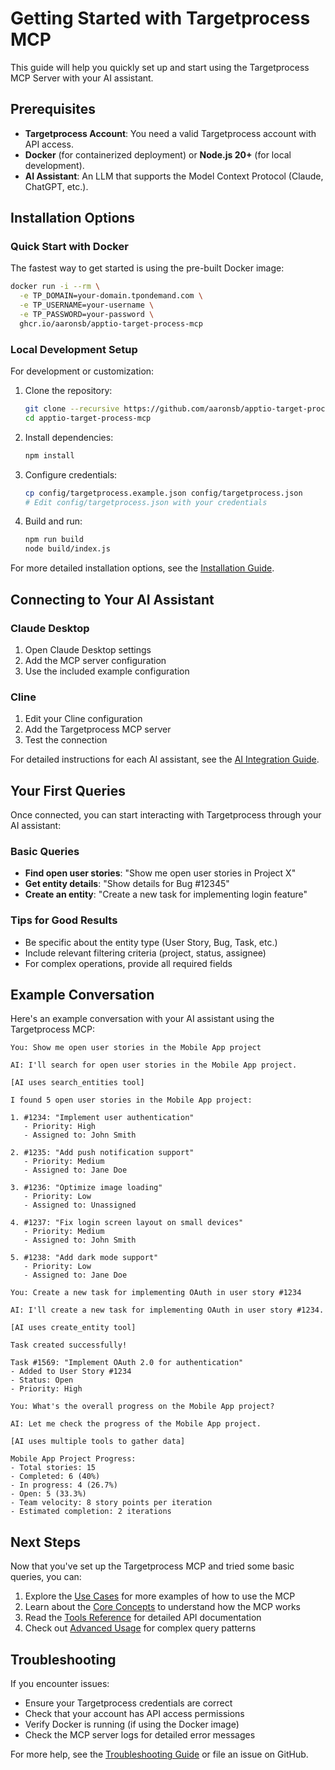 # Getting Started with Targetprocess MCP

This guide will help you quickly set up and start using the Targetprocess MCP Server with your AI assistant.

## Prerequisites

- **Targetprocess Account**: You need a valid Targetprocess account with API access.
- **Docker** (for containerized deployment) or **Node.js 20+** (for local development).
- **AI Assistant**: An LLM that supports the Model Context Protocol (Claude, ChatGPT, etc.).

## Installation Options

### Quick Start with Docker

The fastest way to get started is using the pre-built Docker image:

```bash
docker run -i --rm \
  -e TP_DOMAIN=your-domain.tpondemand.com \
  -e TP_USERNAME=your-username \
  -e TP_PASSWORD=your-password \
  ghcr.io/aaronsb/apptio-target-process-mcp
```

### Local Development Setup

For development or customization:

1. Clone the repository:
   ```bash
   git clone --recursive https://github.com/aaronsb/apptio-target-process-mcp.git
   cd apptio-target-process-mcp
   ```

2. Install dependencies:
   ```bash
   npm install
   ```

3. Configure credentials:
   ```bash
   cp config/targetprocess.example.json config/targetprocess.json
   # Edit config/targetprocess.json with your credentials
   ```

4. Build and run:
   ```bash
   npm run build
   node build/index.js
   ```

For more detailed installation options, see the [Installation Guide](integration/installation.md).

## Connecting to Your AI Assistant

### Claude Desktop

1. Open Claude Desktop settings
2. Add the MCP server configuration
3. Use the included example configuration

### Cline

1. Edit your Cline configuration
2. Add the Targetprocess MCP server
3. Test the connection

For detailed instructions for each AI assistant, see the [AI Integration Guide](integration/README.md).

## Your First Queries

Once connected, you can start interacting with Targetprocess through your AI assistant:

### Basic Queries

- **Find open user stories**: "Show me open user stories in Project X"
- **Get entity details**: "Show details for Bug #12345"
- **Create an entity**: "Create a new task for implementing login feature"

### Tips for Good Results

- Be specific about the entity type (User Story, Bug, Task, etc.)
- Include relevant filtering criteria (project, status, assignee)
- For complex operations, provide all required fields

## Example Conversation

Here's an example conversation with your AI assistant using the Targetprocess MCP:

```
You: Show me open user stories in the Mobile App project

AI: I'll search for open user stories in the Mobile App project.

[AI uses search_entities tool]

I found 5 open user stories in the Mobile App project:

1. #1234: "Implement user authentication"
   - Priority: High
   - Assigned to: John Smith
   
2. #1235: "Add push notification support"
   - Priority: Medium
   - Assigned to: Jane Doe
   
3. #1236: "Optimize image loading"
   - Priority: Low
   - Assigned to: Unassigned

4. #1237: "Fix login screen layout on small devices"
   - Priority: Medium
   - Assigned to: John Smith

5. #1238: "Add dark mode support"
   - Priority: Low
   - Assigned to: Jane Doe

You: Create a new task for implementing OAuth in user story #1234

AI: I'll create a new task for implementing OAuth in user story #1234.

[AI uses create_entity tool]

Task created successfully!

Task #1569: "Implement OAuth 2.0 for authentication"
- Added to User Story #1234
- Status: Open
- Priority: High

You: What's the overall progress on the Mobile App project?

AI: Let me check the progress of the Mobile App project.

[AI uses multiple tools to gather data]

Mobile App Project Progress:
- Total stories: 15
- Completed: 6 (40%)
- In progress: 4 (26.7%)
- Open: 5 (33.3%)
- Team velocity: 8 story points per iteration
- Estimated completion: 2 iterations
```

## Next Steps

Now that you've set up the Targetprocess MCP and tried some basic queries, you can:

1. Explore the [Use Cases](use-cases/README.md) for more examples of how to use the MCP
2. Learn about the [Core Concepts](core-concepts.md) to understand how the MCP works
3. Read the [Tools Reference](tools/README.md) for detailed API documentation
4. Check out [Advanced Usage](use-cases/advanced-usage.md) for complex query patterns

## Troubleshooting

If you encounter issues:

- Ensure your Targetprocess credentials are correct
- Check that your account has API access permissions
- Verify Docker is running (if using the Docker image)
- Check the MCP server logs for detailed error messages

For more help, see the [Troubleshooting Guide](integration/troubleshooting.md) or file an issue on GitHub.